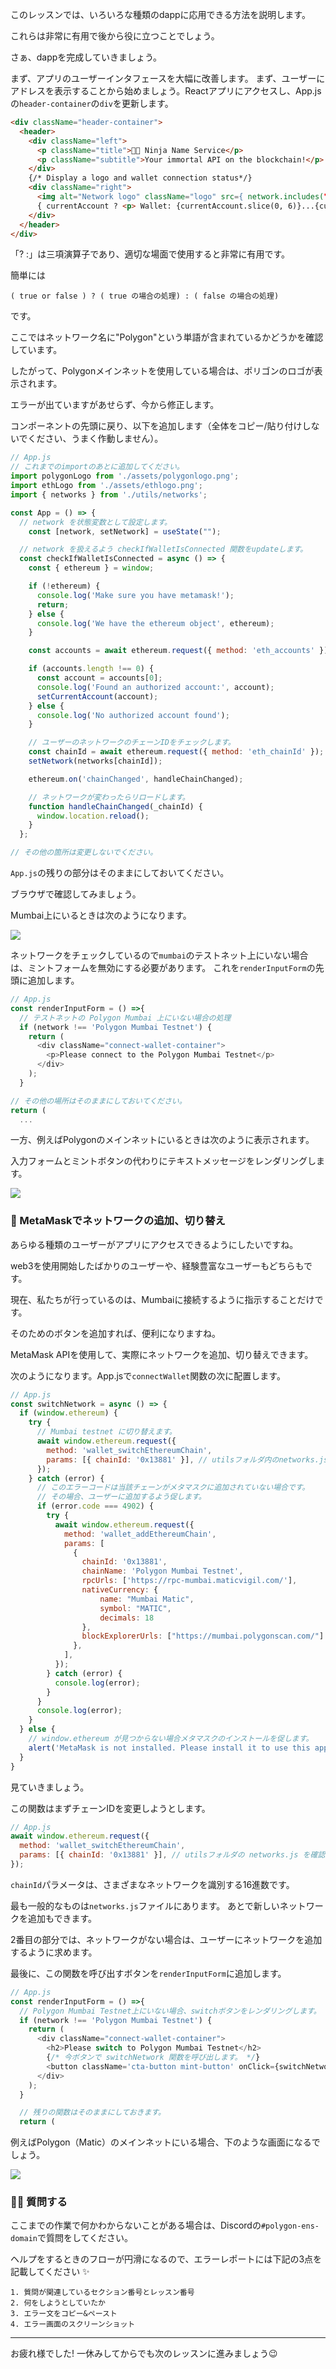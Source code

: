 このレッスンでは、いろいろな種類のdappに応用できる方法を説明します。

これらは非常に有用で後から役に立つことでしょう。

さぁ、dappを完成していきましょう。

まず、アプリのユーザーインタフェースを大幅に改善します。 まず、ユーザーにアドレスを表示することから始めましょう。Reactアプリにアクセスし、App.jsの`header-container`の`div`を更新します。

```html
<div className="header-container">
  <header>
    <div className="left">
      <p className="title">🐱‍👤 Ninja Name Service</p>
      <p className="subtitle">Your immortal API on the blockchain!</p>
    </div>
    {/* Display a logo and wallet connection status*/}
    <div className="right">
      <img alt="Network logo" className="logo" src={ network.includes("Polygon") ? polygonLogo : ethLogo} />
      { currentAccount ? <p> Wallet: {currentAccount.slice(0, 6)}...{currentAccount.slice(-4)} </p> : <p> Not connected </p> }
    </div>
  </header>
</div>
```

「? :」は三項演算子であり、適切な場面で使用すると非常に有用です。

簡単には
```
( true or false ) ? ( true の場合の処理) : ( false の場合の処理)
```
です。

ここではネットワーク名に"Polygon"という単語が含まれているかどうかを確認しています。

したがって、Polygonメインネットを使用している場合は、ポリゴンのロゴが表示されます。

エラーが出ていますがあせらず、今から修正します。

コンポーネントの先頭に戻り、以下を追加します（全体をコピー/貼り付けしないでください、うまく作動しません）。

```javascript
// App.js
// これまでのimportのあとに追加してください。
import polygonLogo from './assets/polygonlogo.png';
import ethLogo from './assets/ethlogo.png';
import { networks } from './utils/networks';

const App = () => {
  // network を状態変数として設定します。
    const [network, setNetwork] = useState("");

  // network を扱えるよう checkIfWalletIsConnected 関数をupdateします。
  const checkIfWalletIsConnected = async () => {
    const { ethereum } = window;

    if (!ethereum) {
      console.log('Make sure you have metamask!');
      return;
    } else {
      console.log('We have the ethereum object', ethereum);
    }

    const accounts = await ethereum.request({ method: 'eth_accounts' });

    if (accounts.length !== 0) {
      const account = accounts[0];
      console.log('Found an authorized account:', account);
      setCurrentAccount(account);
    } else {
      console.log('No authorized account found');
    }

    // ユーザーのネットワークのチェーンIDをチェックします。
    const chainId = await ethereum.request({ method: 'eth_chainId' });
    setNetwork(networks[chainId]);

    ethereum.on('chainChanged', handleChainChanged);

    // ネットワークが変わったらリロードします。
    function handleChainChanged(_chainId) {
      window.location.reload();
    }
  };

// その他の箇所は変更しないでください。
```

`App.js`の残りの部分はそのままにしておいてください。

ブラウザで確認してみましょう。

Mumbai上にいるときは次のようになります。

![](/public/images/Polygon-ENS-Domain/section-4/4_1_1.png)

ネットワークをチェックしているので`mumbai`のテストネット上にいない場合は、ミントフォームを無効にする必要があります。 これを`renderInputForm`の先頭に追加します。

```javascript
// App.js
const renderInputForm = () =>{
  // テストネットの Polygon Mumbai 上にいない場合の処理
  if (network !== 'Polygon Mumbai Testnet') {
    return (
      <div className="connect-wallet-container">
        <p>Please connect to the Polygon Mumbai Testnet</p>
      </div>
    );
  }

// その他の場所はそのままにしておいてください。
return (
  ...
```

一方、例えばPolygonのメインネットにいるときは次のように表示されます。

入力フォームとミントボタンの代わりにテキストメッセージをレンダリングします。

![](/public/images/Polygon-ENS-Domain/section-4/4_1_2.png)

### 🦊 MetaMaskでネットワークの追加、切り替え

あらゆる種類のユーザーがアプリにアクセスできるようにしたいですね。

web3を使用開始したばかりのユーザーや、経験豊富なユーザーもどちらもです。

現在、私たちが行っているのは、Mumbaiに接続するように指示することだけです。

そのためのボタンを追加すれば、便利になりますね。

MetaMask APIを使用して、実際にネットワークを追加、切り替えできます。

次のようになります。App.jsで`connectWallet`関数の次に配置します。

```javascript
// App.js
const switchNetwork = async () => {
  if (window.ethereum) {
    try {
      // Mumbai testnet に切り替えます。
      await window.ethereum.request({
        method: 'wallet_switchEthereumChain',
        params: [{ chainId: '0x13881' }], // utilsフォルダ内のnetworks.js を確認しましょう。0xは16進数です。
      });
    } catch (error) {
      // このエラーコードは当該チェーンがメタマスクに追加されていない場合です。
      // その場合、ユーザーに追加するよう促します。
      if (error.code === 4902) {
        try {
          await window.ethereum.request({
            method: 'wallet_addEthereumChain',
            params: [
              {
                chainId: '0x13881',
                chainName: 'Polygon Mumbai Testnet',
                rpcUrls: ['https://rpc-mumbai.maticvigil.com/'],
                nativeCurrency: {
                    name: "Mumbai Matic",
                    symbol: "MATIC",
                    decimals: 18
                },
                blockExplorerUrls: ["https://mumbai.polygonscan.com/"]
              },
            ],
          });
        } catch (error) {
          console.log(error);
        }
      }
      console.log(error);
    }
  } else {
    // window.ethereum が見つからない場合メタマスクのインストールを促します。
    alert('MetaMask is not installed. Please install it to use this app: https://metamask.io/download.html');
  }
}
```

見ていきましょう。

この関数はまずチェーンIDを変更しようとします。

```javascript
// App.js
await window.ethereum.request({
  method: 'wallet_switchEthereumChain',
  params: [{ chainId: '0x13881' }], // utilsフォルダの networks.js を確認ください。
});
```

`chainId`パラメータは、さまざまなネットワークを識別する16進数です。

最も一般的なものは`networks.js`ファイルにあります。 あとで新しいネットワークを追加もできます。

2番目の部分では、ネットワークがない場合は、ユーザーにネットワークを追加するように求めます。

最後に、この関数を呼び出すボタンを`renderInputForm`に追加します。

```javascript
// App.js
const renderInputForm = () =>{
  // Polygon Mumbai Testnet上にいない場合、switchボタンをレンダリングします。
  if (network !== 'Polygon Mumbai Testnet') {
    return (
      <div className="connect-wallet-container">
        <h2>Please switch to Polygon Mumbai Testnet</h2>
        {/* 今ボタンで switchNetwork 関数を呼び出します。 */}
        <button className='cta-button mint-button' onClick={switchNetwork}>Click here to switch</button>
      </div>
    );
  }

  // 残りの関数はそのままにしておきます。
  return (
```

例えばPolygon（Matic）のメインネットにいる場合、下のような画面になるでしょう。

![](/public/images/Polygon-ENS-Domain/section-4/4_1_3.png)


### 🙋‍♂️ 質問する

ここまでの作業で何かわからないことがある場合は、Discordの`#polygon-ens-domain`で質問をしてください。

ヘルプをするときのフローが円滑になるので、エラーレポートには下記の3点を記載してください ✨

```
1. 質問が関連しているセクション番号とレッスン番号
2. 何をしようとしていたか
3. エラー文をコピー&ペースト
4. エラー画面のスクリーンショット
```

---
お疲れ様でした! 一休みしてからでも次のレッスンに進みましょう😉
